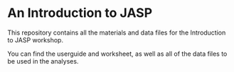 # An Introduction to JASP 
This repository contains all the materials and data files for the Introduction to JASP workshop. 

You can find the userguide and worksheet, as well as all of the data files to be used in the analyses. 

